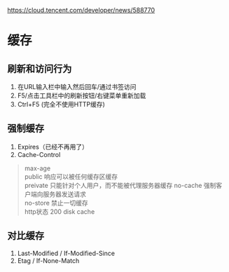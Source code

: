 https://cloud.tencent.com/developer/news/588770
# 缓存
## 刷新和访问行为
1. 在URL输入栏中输入然后回车/通过书签访问
2. F5/点击工具栏中的刷新按钮/右键菜单重新加载
3. Ctrl+F5 (完全不使用HTTP缓存)

## 强制缓存
1. Expires（已经不再用了）
2. Cache-Control    
> max-age   
> public  响应可以被任何缓存区缓存    
> preivate 只能针对个人用户，而不能被代理服务器缓存 
> no-cache 强制客户端向服务器发送请求  
> no-store 禁止一切缓存    
http状态 200 disk cache
## 对比缓存
1. Last-Modified / If-Modified-Since
2. Etag / If-None-Match
